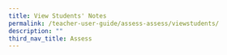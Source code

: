 ```yaml
---
title: View Students' Notes
permalink: /teacher-user-guide/assess-assess/viewstudents/
description: ""
third_nav_title: Assess
---
```

